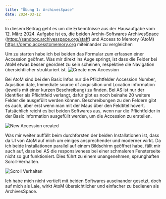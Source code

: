 ```yaml
---
title: "Übung 1: ArchivesSpace"
date: 2024-03-12
---
```


In diesem Beitrag geht es um die Erkenntnisse aus der Hausaufgabe vom 12. März 2024. Aufgabe ist es, die beiden Archiv-Softwares ArchivesSpace (https://sandbox.archivesspace.org/staff) und Access to Memory (AtoM) https://demo.accesstomemory.org miteinander zu vergleichen 

Um zu starten habe ich bei beiden das Formular zum erfassen einer Accession geöfnet. Was mir direkt ins Auge springt, ist dass die Felder bei AtoM etwas besser geordnet zu sein scheinen, respektive die Navigation übersichtlicher strukturiert ist. 
![Create new Accession](\Lerntagebuch_BAIN\images\Screenshot_acession.jpg)

Bei AtoM sind bei den Basic Infos nur die Pflichtfelder Accession Number, Aqusition date, Immediate source of acquisition und Location information (jeweils mit einer kurzen Beschreibung) zu finden. Bei AS ist nur der Identifier als Pflichtfeld verlangt, dafür gibt es noch beinahe 20 weitere Felder die ausgefüllt werden können. Beschreibungen zu den Feldern gibt es auch, aber erst wenn man mit der Maus über den Feldtitel hovert. Tatsächlich reicht es bei beiden Softwares aus, wenn nur die Pflichtfelder in der Basic information ausgefüllt werden, um die Accession zu erstellen. 

![New Accession created](\Lerntagebuch_BAIN\images\Screenshot_acession_erstellt.jpg)

Was mir weiter auffällt beim durchforsten der beiden Installationen ist, dass da UI von AtoM auf mich um einiges ansprechender und moderner wirkt. Da ich beide Installationen parallel auf einem Bildschirm geöffnet habe, fällt mir auch auf, dass bei AS die responsiveness bei einer schmaleren Fensterseite nicht so gut funktioniert. Dies führt zu einem unangenehmen, sprunghaften Scroll-Verhalten. 

![Scroll Verhalten](\Lerntagebuch_BAIN\images\as_atom_screen.gif)

Ich habe mich nicht vertieft mit beiden Softwares auseinander gesetzt, doch auf mich als Laie, wirkt AtoM übersichtlicher und einfacher zu bedienen als ArchivesSpace.
